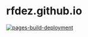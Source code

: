 # rfdez.github.io

[![pages-build-deployment](https://github.com/rfdez/rfdez.github.io/actions/workflows/pages/pages-build-deployment/badge.svg)](https://github.com/rfdez/rfdez.github.io/actions/workflows/pages/pages-build-deployment)
